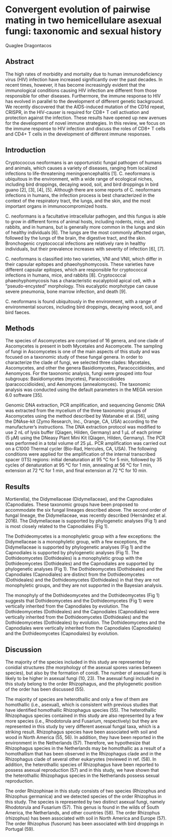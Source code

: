 # Convergent evolution of pairwise mating in two hemicellulare asexual fungi: taxonomic and sexual history
Quaglee Dragontacos


## Abstract
The high rates of morbidity and mortality due to human immunodeficiency virus (HIV) infection have increased significantly over the past decades. In recent times, however, it has become increasingly evident that the immunological conditions causing HIV infection are different from those responsible for other diseases. Furthermore, the immune response to HIV has evolved in parallel to the development of different genetic background. We recently discovered that the AIDS-induced mutation of the CD1d repeat, CRISPR, in the HIV-causer is required for CD8+ T cell activation and protection against the infection. These results have opened up new avenues for the development of novel immune strategies. In this review, we focus on the immune response to HIV infection and discuss the roles of CD8+ T cells and CD4+ T cells in the development of different immune responses.


## Introduction
Cryptococcus neoformans is an opportunistic fungal pathogen of humans and animals, which causes a variety of diseases, ranging from localized infections to life-threatening meningoencephalitis [1]. C. neoformans is ubiquitous in the environment, with a wide range of ecological niches, including bird droppings, decaying wood, soil, and bird droppings in bird guano [2], [3], [4], [5]. Although there are some reports of C. neoformans infections in humans, the infection process is best characterized in the context of the respiratory tract, the lungs, and the skin, and the most important organs in immunocompromized hosts.

C. neoformans is a facultative intracellular pathogen, and this fungus is able to grow in different forms of animal hosts, including rodents, mice, and rabbits, and in humans, but is generally more common in the lungs and skin of healthy individuals [6]. The lungs are the most commonly affected organ, followed by the lungs of the brain, the digestive tract, and the skin. Bronchogenic cryptococcal infections are relatively rare in healthy individuals, but their prevalence increases with severity of infection [6], [7].

C. neoformans is classified into two varieties, VNI and VNII, which differ in their capsular epitopes and phaeohyphomycosis. These varieties have different capsular epitopes, which are responsible for cryptococcal infections in humans, mice, and rabbits [8]. Cryptococcal phaeohyphomycosis has a characteristic eucalyptoid apical cell, with a “pseudo-encysted” morphology. This eucalyptic morphotype can cause severe pneumonia, bone marrow infection, and death [9].

C. neoformans is found ubiquitously in the environment, with a range of environmental sources, including bird droppings, decaying wood, soil, and bird faeces.


## Methods
The species of Ascomycetes are comprised of 16 genera, and one clade of Ascomycetes is present in both Mycetales and Ascomycete. The sampling of fungi in Ascomycetes is one of the main aspects of this study and was focused on a taxonomic study of these fungal genera. In order to characterize the clade of fungi, we selected three clades: Mycetales, Ascomycetes, and other the genera Basidiomycetes, Paracoccidioides, and Aenomyces. For the taxonomic analysis, fungi were grouped into four subgroups: Basidiomycetes (mycetes), Paracoccidioides (paracoccidioides), and Aenomyces (annealomyces). The taxonomic analysis was conducted using the default parameters in the MEGA version 6.0 software [35].

Genomic DNA extraction, PCR amplification, and sequencing
Genomic DNA was extracted from the mycelium of the three taxonomic groups of Ascomycetes using the method described by Watanabe et al. [56], using the DNAse-kit (Zymo Research, Inc., Orange, CA, USA) according to the manufacturer’s instructions. The DNA extraction protocol was modified to use 2 nL of lysis buffer (Qiagen, Hilden, Germany) and 1 µL of each primer (5 µM) using the DNeasy Plant Mini Kit (Qiagen, Hilden, Germany). The PCR was performed in a total volume of 25 µL. PCR amplification was carried out on a C1000 Thermal cycler (Bio-Rad, Hercules, CA, USA). The following conditions were applied for the amplification of the internal transcribed spacer (ITS) regions: initial denaturation at 95 °C for 5 min, followed by 35 cycles of denaturation at 95 °C for 1 min, annealing at 56 °C for 1 min, extension at 72 °C for 1 min, and final extension at 72 °C for 10 min.


## Results
Mortierella), the Didymellaceae (Didymellaceae), and the Capnodiales (Capnodiales. These taxonomic groups have been proposed to accommodate the six fungal lineages described above. The second order of fungal lineage, the Didymellaceae, was recently described (Hernández et al. 2016). The Didymellaceae is supported by phylogenetic analyses (Fig 1) and is most closely related to the Capnodiales (Fig 1).

The Dothideomycetes is a monophyletic group with a few exceptions: the Didymellaceae is a monophyletic group, with a few exceptions, the Didymellaceae is supported by phylogenetic analyses (Fig 1) and the Capnodiales is supported by phylogenetic analyses (Fig 1). The Dothideomycetes (Dothideales) is a monophyletic group with the Dothideomycetes (Dothideales) and the Capnodiales are supported by phylogenetic analyses (Fig 1). The Dothideomycetes (Dothideales) and the Capnodiales (Capnodiales) are distinct from the Dothideomycetes (Dothideales) and the Dothideomycetes (Dothideales) in that they are not monophyletic groups, and they are not supported in the Bayesian analysis.

The monophyly of the Dothideomycetes and the Dothideomycetes (Fig 1) suggests that Dothideomycetes and the Dothideomycetes (Fig 1) were vertically inherited from the Capnodiales by evolution. The Dothideomycetes (Dothideales) and the Capnodiales (Capnodiales) were vertically inherited from the Dothideomycetes (Dothideales) and the Dothideomycetes (Dothideales) by evolution. The Dothideomycetes and the Capnodiales were vertically inherited from the Capnodiales (Capnodiales) and the Dothideomycetes (Capnodiales) by evolution.


## Discussion
The majority of the species included in this study are represented by conidial structures (the morphology of the asexual spores varies between species), but also by the formation of conidi. The number of asexual fungi is likely to be higher in asexual fungi (10, 23). The asexual fungi included in this study belong to the order Rhizophagus, and the phylogenetic position of the order has been discussed (55).

The majority of species are heterothallic and only a few of them are homothallic (i.e., asexual), which is consistent with previous studies that have identified homothallic Rhizophagus species (55). The heterothallic Rhizophagus species contained in this study are also represented by a few more species (i.e., Rhodotorula and Fusarium, respectively) but they are represented in this study by very different asexual fungal taxa, which is a striking result. Rhizophagus species have been associated with soil and wood in North America (55, 56). In addition, they have been reported in the environment in the Netherlands (57). Therefore, we hypothesize that Rhizophagus species in the Netherlands may be homothallic as a result of a homothallism that has been observed in the Rhizophagus clade and in the Rhizophagus clade of several other eukaryotes (reviewed in ref. (58). In addition, the heterothallic species of Rhizophagus have been reported to possess asexual reproduction (57) and in this study, we have shown that the heterothallic Rhizophagus species in the Netherlands possess sexual reproduction.

The order Rhizophinae in this study consists of two species (Rhizophus and Rhizophus germanica) and we detected species of the order Rhizophus in this study. The species is represented by two distinct asexual fungi, namely Rhodotorula and Fusarium (57). This genus is found in the wilds of South America, the Netherlands, and other countries (58). The order Rhizophus (rhizophus) has been associated with soil in North America and Europe (57). The order Rhizophus (fusorum) has been associated with bird droppings in Portugal (59).
